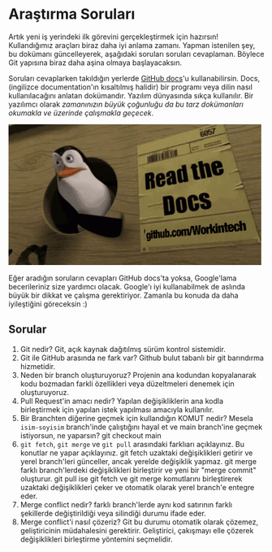 
# Araştırma Soruları

Artık yeni iş yerindeki ilk görevini gerçekleştirmek için hazırsın! Kullandığımız araçları biraz daha iyi anlama zamanı. Yapman istenilen şey, bu dokümanı güncelleyerek, aşağıdaki soruları soruları cevaplaman. Böylece Git yapısına biraz daha aşina olmaya başlayacaksın.

Soruları cevaplarken takıldığın yerlerde [GitHub docs](https://docs.github.com/en)'u kullanabilirsin. Docs, (ingilizce documentation'ın kısaltılmış halidir) bir programı veya dilin nasıl kullanılacağını anlatan dokümandır. Yazılım dünyasında sıkça kullanılır. Bir yazılımcı olarak _zamanınızın büyük çoğunluğu da bu tarz dokümanları okumakla ve üzerinde çalışmakla geçecek_.

![READ THE DOCS](https://github.com/Workintech/FSWeb-S1G1-Projesi-Web-Development-Projesi-icin-Git/blob/main/read-the-docs-wit.gif?raw=true)

Eğer aradığın soruların cevapları GitHub docs'ta yoksa, Google'lama becerileriniz size yardımcı olacak. Google'ı iyi kullanabilmek de aslında büyük bir dikkat ve çalışma gerektiriyor. Zamanla bu konuda da daha iyileştiğini göreceksin :)

## Sorular

1. Git nedir?
Git, açık kaynak dağıtılmış sürüm kontrol sistemidir.
2. Git ile GitHub arasında ne fark var?
Github bulut tabanlı bir git barındırma hizmetidir.
3. Neden bir branch oluşturuyoruz?
Projenin ana kodundan kopyalanarak kodu bozmadan farkli özellikleri veya düzeltmeleri denemek için oluşturuyoruz.
4. Pull Request'in amacı nedir?
Yapılan değişikliklerin ana kodla birleştirmek için yapılan istek yapılması amacıyla kullanılır.
5. Bir Branchten diğerine geçmek için kullandığın KOMUT nedir? Mesela `isim-soyisim` branch'inde çalıştığını hayal et ve main branch'ine geçmek istiyorsun, ne yaparsın?
git checkout main
6. `git fetch`, `git merge` ve `git pull` arasındaki farklıarı açıklayınız. Bu konutlar ne yapar açıklayınız.
git fetch uzaktaki değişiklikleri getirir ve yerel branch'leri günceller, ancak yerelde değişiklik yapmaz.
git merge farklı branch'lerdeki değişiklikleri birleştirir ve yeni bir "merge commit" oluşturur.
git pull ise git fetch ve git merge komutlarını birleştirerek uzaktaki değişiklikleri çeker ve otomatik olarak yerel branch'e entegre eder.
7. Merge conflict nedir?
farklı branch'lerde aynı kod satırının farklı şekillerde değiştirildiği veya silindiği durumu ifade eder. 
8. Merge conflict'i nasıl çözeriz?
Git bu durumu otomatik olarak çözemez, geliştiricinin müdahalesini gerektirir. Geliştirici, çakışmayı elle çözerek değişiklikleri birleştirme yöntemini seçmelidir.
